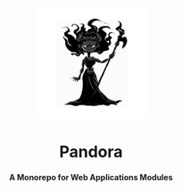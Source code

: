
<div align="center">
    <img src="./logo.png" height="200" />
</div>
<div align="center">
    <h1>Pandora</h1>
    <h4>A Monorepo for Web Applications Modules</h4>
</div>


